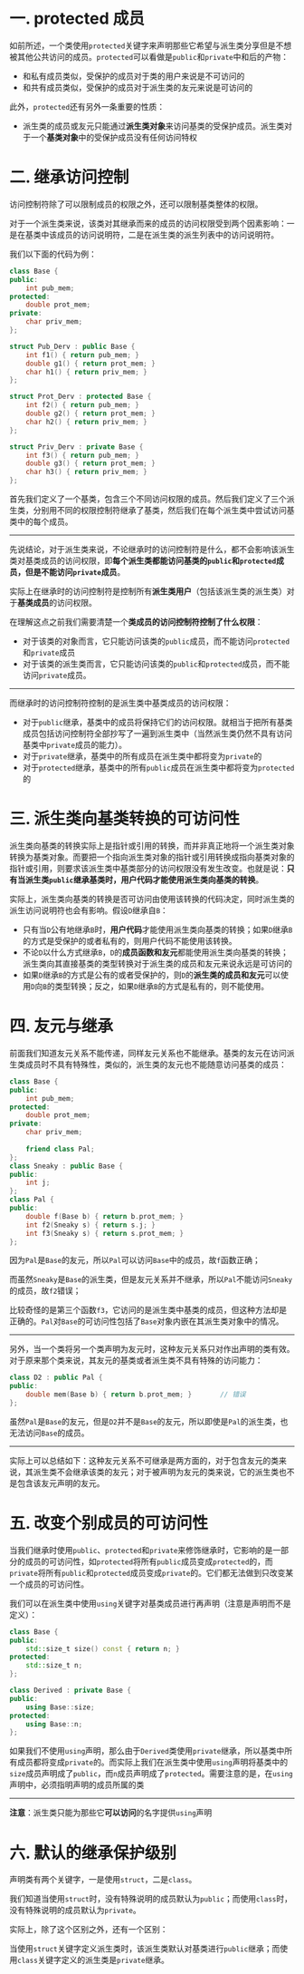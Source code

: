 # 一. protected 成员

如前所述，一个类使用`protected`关键字来声明那些它希望与派生类分享但是不想被其他公共访问的成员。`protected`可以看做是`public`和`private`中和后的产物：

- 和私有成员类似，受保护的成员对于类的用户来说是不可访问的
- 和共有成员类似，受保护的成员对于派生类的友元来说是可访问的

此外，`protected`还有另外一条重要的性质：

- 派生类的成员或友元只能通过**派生类对象**来访问基类的受保护成员。派生类对于一个**基类对象**中的受保护成员没有任何访问特权



# 二. 继承访问控制

访问控制符除了可以限制成员的权限之外，还可以限制基类整体的权限。

对于一个派生类来说，该类对其继承而来的成员的访问权限受到两个因素影响：一是在基类中该成员的访问说明符，二是在派生类的派生列表中的访问说明符。

我们以下面的代码为例：

```c++
class Base {
public:
    int pub_mem;
protected:
    double prot_mem;
private:
    char priv_mem;
};

struct Pub_Derv : public Base {
    int f1() { return pub_mem; }
    double g1() { return prot_mem; }
    char h1() { return priv_mem; }
};

struct Prot_Derv : protected Base {
    int f2() { return pub_mem; }
    double g2() { return prot_mem; }
    char h2() { return priv_mem; }
};

struct Priv_Derv : private Base {
    int f3() { return pub_mem; }
    double g3() { return prot_mem; }
    char h3() { return priv_mem; }
};
```

首先我们定义了一个基类，包含三个不同访问权限的成员。然后我们定义了三个派生类，分别用不同的权限控制符继承了基类，然后我们在每个派生类中尝试访问基类中的每个成员。

****

先说结论，对于派生类来说，不论继承时的访问控制符是什么，都不会影响该派生类对基类成员的访问权限，即**每个派生类都能访问基类的`public`和`protected`成员，但是不能访问`private`成员**。

实际上在继承时的访问控制符是控制所有**派生类用户**（包括该派生类的派生类）对于**基类成员**的访问权限。

在理解这点之前我们需要清楚一个**类成员的访问控制符控制了什么权限**：

- 对于该类的对象而言，它只能访问该类的`public`成员，而不能访问`protected`和`private`成员
- 对于该类的派生类而言，它只能访问该类的`public`和`protected`成员，而不能访问`private`成员。

****

而继承时的访问控制符控制的是派生类中基类成员的访问权限：

- 对于`public`继承，基类中的成员将保持它们的访问权限。就相当于把所有基类成员包括访问控制符全部抄写了一遍到派生类中（当然派生类仍然不具有访问基类中`private`成员的能力）。
- 对于`private`继承，基类中的所有成员在派生类中都将变为`private`的
- 对于`protected`继承，基类中的所有`public`成员在派生类中都将变为`protected`的



# 三. 派生类向基类转换的可访问性

派生类向基类的转换实际上是指针或引用的转换，而并非真正地将一个派生类对象转换为基类对象。而要把一个指向派生类对象的指针或引用转换成指向基类对象的指针或引用，则要求该派生类中基类部分的访问权限没有发生改变。也就是说：**只有当派生类`public`继承基类时，用户代码才能使用派生类向基类的转换**。

实际上，派生类向基类的转换是否可访问由使用该转换的代码决定，同时派生类的派生访问说明符也会有影响。假设`D`继承自`B`：

- 只有当`D`公有地继承`B`时，**用户代码**才能使用派生类向基类的转换；如果`D`继承`B`的方式是受保护的或者私有的，则用户代码不能使用该转换。
- 不论`D`以什么方式继承`B`，`D`的**成员函数和友元**都能使用派生类向基类的转换；派生类向其直接基类的类型转换对于派生类的成员和友元来说永远是可访问的
- 如果`D`继承`B`的方式是公有的或者受保护的，则`D`的**派生类的成员和友元**可以使用`D`向`B`的类型转换；反之，如果`D`继承`B`的方式是私有的，则不能使用。



# 四. 友元与继承

前面我们知道友元关系不能传递，同样友元关系也不能继承。基类的友元在访问派生类成员时不具有特殊性，类似的，派生类的友元也不能随意访问基类的成员：

```c++
class Base {
public:
    int pub_mem;
protected:
    double prot_mem;
private:
    char priv_mem;
    
    friend class Pal;
};
class Sneaky : public Base {
public:
    int j;
};
class Pal {
public:
    double f(Base b) { return b.prot_mem; }
    int f2(Sneaky s) { return s.j; }
    int f3(Sneaky s) { return s.prot_mem; }
};
```

因为`Pal`是`Base`的友元，所以`Pal`可以访问`Base`中的成员，故`f`函数正确；

而虽然`Sneaky`是`Base`的派生类，但是友元关系并不继承，所以`Pal`不能访问`Sneaky`的成员，故`f2`错误；

比较奇怪的是第三个函数`f3`，它访问的是派生类中基类的成员，但这种方法却是正确的。`Pal`对`Base`的可访问性包括了`Base`对象内嵌在其派生类对象中的情况。

****

另外，当一个类将另一个类声明为友元时，这种友元关系只对作出声明的类有效。对于原来那个类来说，其友元的基类或者派生类不具有特殊的访问能力：

```c++
class D2 : public Pal {
public:
    double mem(Base b) { return b.prot_mem; }		// 错误
};
```

虽然`Pal`是`Base`的友元，但是`D2`并不是`Base`的友元，所以即使是`Pal`的派生类，也无法访问`Base`的成员。

****

实际上可以总结如下：这种友元关系不可继承是两方面的，对于包含友元的类来说，其派生类不会继承该类的友元；对于被声明为友元的类来说，它的派生类也不是包含该友元声明的友元。



# 五. 改变个别成员的可访问性

当我们继承时使用`public`、`protected`和`private`来修饰继承时，它影响的是一部分的成员的可访问性，如`protected`将所有`public`成员变成`protected`的，而`private`将所有`public`和`protected`成员变成`private`的。它们都无法做到只改变某一个成员的可访问性。

我们可以在派生类中使用`using`关键字对基类成员进行再声明（注意是声明而不是定义）：

```c++
class Base {
public:
    std::size_t size() const { return n; }
protected:
    std::size_t n;
};

class Derived : private Base {
public:
    using Base::size;
protected:
    using Base::n;
};
```

如果我们不使用`using`声明，那么由于`Derived`类使用`private`继承，所以基类中所有成员都将变成`private`的。而实际上我们在派生类中使用`using`声明将基类中的`size`成员声明成了`public`，而`n`成员声明成了`protected`。需要注意的是，在`using`声明中，必须指明声明的成员所属的类

****

**注意**：派生类只能为那些它**可以访问**的名字提供`using`声明



# 六. 默认的继承保护级别

声明类有两个关键字，一是使用`struct`，二是`class`。

我们知道当使用`struct`时，没有特殊说明的成员默认为`public`；而使用`class`时，没有特殊说明的成员默认为`private`。

实际上，除了这个区别之外，还有一个区别：

当使用`struct`关键字定义派生类时，该派生类默认对基类进行`public`继承；而使用`class`关键字定义的派生类是`private`继承。